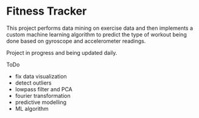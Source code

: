 # Fitness Tracker

This project performs data mining on exercise data and then implements a custom machine learning algorithm to predict the type of workout being done based on gyroscope and accelerometer readings.

Project in progress and being updated daily.

ToDo

- fix data visualization
- detect outliers
- lowpass filter and PCA
- fourier transformation
- predictive modelling
- ML algorithm
